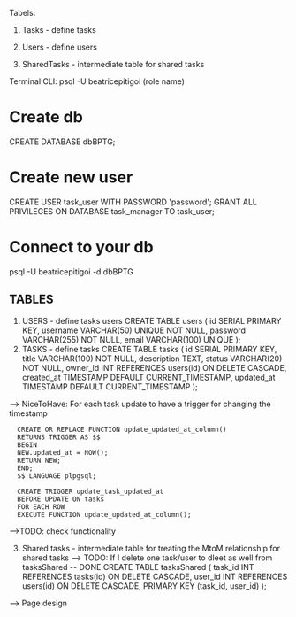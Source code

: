 Tabels:
 1. Tasks - define tasks

 2. Users - define users
 3. SharedTasks - intermediate table for shared tasks

 Terminal CLI:
 psql -U beatricepitigoi (role name)

 # Create db
 CREATE DATABASE dbBPTG;

 # Create new user
 CREATE USER task_user WITH PASSWORD 'password';
 GRANT ALL PRIVILEGES ON DATABASE task_manager TO task_user;

 # Connect to your db
 psql -U beatricepitigoi -d dbBPTG

 ## TABLES
   1. USERS - define tasks users
      CREATE TABLE users (
      id SERIAL PRIMARY KEY,
      username VARCHAR(50) UNIQUE NOT NULL,
      password VARCHAR(255) NOT NULL,
      email VARCHAR(100) UNIQUE
      );
   2. TASKS - define tasks
      CREATE TABLE tasks (
      id SERIAL PRIMARY KEY,
      title VARCHAR(100) NOT NULL,
      description TEXT,
      status VARCHAR(20) NOT NULL,
      owner_id INT REFERENCES users(id) ON DELETE CASCADE,
      created_at TIMESTAMP DEFAULT CURRENT_TIMESTAMP,
      updated_at TIMESTAMP DEFAULT CURRENT_TIMESTAMP
      );

  --> NiceToHave: For each task update to have a trigger for changing the timestamp
      
      CREATE OR REPLACE FUNCTION update_updated_at_column()
      RETURNS TRIGGER AS $$
      BEGIN
      NEW.updated_at = NOW();
      RETURN NEW;
      END;
      $$ LANGUAGE plpgsql;

      CREATE TRIGGER update_task_updated_at
      BEFORE UPDATE ON tasks
      FOR EACH ROW
      EXECUTE FUNCTION update_updated_at_column();

 -->TODO: check functionality


  3. Shared tasks - intermediate table for treating the MtoM relationship for shared tasks
   --> TODO: If I delete one task/user to dleet as well from tasksShared -- DONE
     CREATE TABLE tasksShared (
     task_id INT REFERENCES tasks(id) ON DELETE CASCADE,
     user_id INT REFERENCES users(id) ON DELETE CASCADE,
     PRIMARY KEY (task_id, user_id)
     );


 --> Page design 


